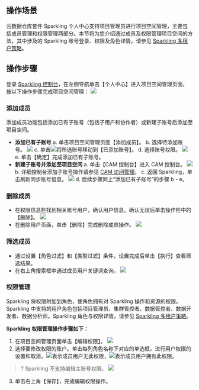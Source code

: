 ## 操作场景

云数据仓库套件 Sparkling 个人中心支持项目管理员进行项目空间管理，主要包括成员管理和权限管理两部分。本节将为您介绍通过成员及权限管理项目空间的方法，其中涉及的 Sparkling 账号登录、权限及角色详情，请参见 [Sparkling 多租户策略](https://cloud.tencent.com/document/product/1002/37044)。

## 操作步骤
登录 [Sparkling 控制台](https://sparkling.cloud.tencent.com)，在左侧导航单击【个人中心】进入项目空间管理页面，按以下操作步骤完成项目空间管理：
![](https://main.qcloudimg.com/raw/21247352fd6bd69404e26a9624517de5.jpg)

### 添加成员
添加成员功能包括添加已有子账号（包括子用户和协作者）或新建子账号后添加至项目空间。
- **添加已有子账号**
  a. 单击项目空间管理页面【添加成员】。
  b. 选择待添加账号。
![](https://main.qcloudimg.com/raw/9e4e2bf37629be451354ff9a6118e9a7.jpg)
  c. 单击![](https://main.qcloudimg.com/raw/74353b1efb42eea4a397d035a0b0d12e.png)将所选账号移动到【已添加账号】。
  d. 选择账号权限。
![](https://main.qcloudimg.com/raw/35a73ace3f407cf034c1e595367b901a.jpg)
  e. 单击【确定】完成添加已有子账号。
- **新建子账号并添加至项目空间**
  a. 单击【CAM 控制台】进入 CAM 控制台。
  ![](https://main.qcloudimg.com/raw/76be966f02161746ebab12e14fc17d6c.png)
  b. 详细控制台添加子账号操作请参见 [CAM 访问管理](https://cloud.tencent.com/document/product/598/10594)。
  c. 返回 Sparkling，单击刷新同步账号信息。
  ![](https://main.qcloudimg.com/raw/b6e5609d5c2d43a402a52e5460ec2b5e.png)
  d. 后续步骤同上“添加已有子账号”的步骤 b - e。

### 删除成员
- 在权限信息栏找到相关账号用户，确认用户信息。确认无误后单击操作栏中的【删除】。
![](https://main.qcloudimg.com/raw/06a7eb6ec44c8bd52361f99f2647e2c7.png)
- 在删除用户页面，单击【删除】完成删除成员操作。
![](https://main.qcloudimg.com/raw/b590e12cb2a78fe4bccb9784111f52a9.jpg)

### 筛选成员
- 通过设置【角色过滤】和【类型过滤】条件，设置完成后单击【执行】查看筛选结果。
- 在右上角搜索框中通过成员用户关键词查询。
![](https://main.qcloudimg.com/raw/003240874a2ca813fe2448f197f86f56.png)

### 权限管理
Sparkling 将权限附加到角色，使角色拥有对 Sparkling 操作和资源的权限。Sparkling 中支持的用户角色包括项目管理员、集群管控者、数据管控者、数据开发者、数据分析师。Sparkling 角色与权限详情，请参见 [Sparkling 多租户策略](https://cloud.tencent.com/document/product/1002/37044)。

**Sparkling 权限管理操作步骤如下：**
1. 在项目空间管理页面单击【编辑权限】。
![](https://main.qcloudimg.com/raw/881f6a5111712eeb892c53b291aaed90.jpg)
2. 选择要修改权限的账户。单击每列角色名称下对应的单选框，进行用户权限的设置和取消。![](https://main.qcloudimg.com/raw/ada5d4875051d97b359e8b3bc9b6fe6c.png)表示成员用户无此权限，![](https://main.qcloudimg.com/raw/19799c3502f7a093b8f8b1e30332d008.png)表示成员用户拥有此权限。
> ? Sparkling 不支持编辑主账号权限。
> ![](https://main.qcloudimg.com/raw/ddb49de5235c6a168f9b5d22d221afdb.jpg)
3. 单击右上角【保存】，完成编辑权限操作。
